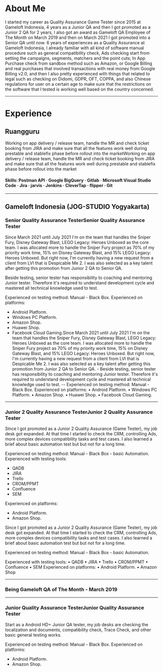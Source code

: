 # About Me

I started my career as Quality Assurance Game Tester since 2015 at Gameloft Indonesia, 4 years as a Junior QA and then I got promoted as a Junior 2 QA for 2 years, I also got an award as Gameloft QA Employee of The Month on March 2019 and then on March 2021 I got promoted into a Senior QA until now. 
6 years of experiences as a Quality Assurance at Gameloft Indonesia, I already familiar with all kind of software manual procedure such as general compatibility check, Ads checking start from setting the campaigns, segments, matchers and the point cuts; In App Purchase check from sandbox method such as Amazon, or Google Billing and real purchases that involved transactions with real money from Google Billing v2.0, and then I also pretty experienced with things that related to legal such as checking on Didomi, GDPR, OFT, COPPA, and also Chinese regulations for user on a certain age to make sure that the restrictions on the software that I tested is working well based on the country concerned.

---
# Experience
## Ruangguru
Working on app delivery / release team, handle the MR and check ticket booking from JIRA and make sure that all the features work well during prestable and stablefix phase before rollout into the marketWorking on app delivery / release team, handle the MR and check ticket booking from JIRA and make sure that all the features work well during prestable and stablefix phase before rollout into the market

#### Skills: Postman API · Google BigQuery · Gitlab · Microsoft Visual Studio Code · Jira · jarvis · Jenkins · CleverTap · flipper · Git

---
## Gameloft Indonesia (JOG-STUDIO Yogyakarta)

### Senior Quality Assurance TesterSenior Quality Assurance Tester

Since March 2021 until July 2021 I'm on the team that handles the Sniper Fury, Disney Gateway Blast, LEGO Legacy: Heroes Unboxed as the core team. I was allocated more to handle the Sniper Fury project as 70% of my priority work time, 15% on Disney Gateway Blast, and 15% LEGO Legacy: Heroes Unboxed. But right now, I'm currently having a new request from a client from LVI that is Despicable Me 2. I was also selected as a key talent after getting this promotion from Junior 2 QA to Senior QA.

Beside testing, senior tester has responsibility to coaching and mentoring Junior tester. Therefore it's required to understand development cycle and mastered all technical knowledge used to test.

Experienced on testing method: Manual - Black Box.
Experienced on platforms:
- Android Platform.
- Windows PC Platform.
- Amazon Shop.
- Huawei Shop.
- Facebook Cloud Gaming.Since March 2021 until July 2021 I'm on the team that handles the Sniper Fury, Disney Gateway Blast, LEGO Legacy: Heroes Unboxed as the core team. I was allocated more to handle the Sniper Fury project as 70% of my priority work time, 15% on Disney Gateway Blast, and 15% LEGO Legacy: Heroes Unboxed. But right now, I'm currently having a new request from a client from LVI that is Despicable Me 2. I was also selected as a key talent after getting this promotion from Junior 2 QA to Senior QA. - Beside testing, senior tester has responsibility to coaching and mentoring Junior tester. Therefore it's required to understand development cycle and mastered all technical knowledge used to test. -- Experienced on testing method: Manual - Black Box. Experienced on platforms: • Android Platform. • Windows PC Platform. • Amazon Shop. • Huawei Shop. • Facebook Cloud Gaming.

---

### Junior 2 Quality Assurance TesterJunior 2 Quality Assurance Tester

Since I got promoted as a Junior 2 Quality Assurance (Game Tester), my job desk got expanded. At that time I started to check the CRM, controlling Ads, more complex devices compatibility tasks and test cases. I also learned a brief about basic automation test but but not for a long time.

Experienced on testing method: Manual - Black Box - basic Automation.
Experienced with testing tools:
- QADB
- JIRA
- Trello
- CROM/PPMT
- Confluence
- SEM

Experienced on platforms:
- Android Platform.
- Amazon Shop. 
 
Since I got promoted as a Junior 2 Quality Assurance (Game Tester), my job desk got expanded. At that time I started to check the CRM, controlling Ads, more complex devices compatibility tasks and test cases. I also learned a brief about basic automation test but but not for a long time. 

Experienced on testing method: Manual - Black Box - basic Automation.

Experienced with testing tools: • QADB • JIRA • Trello • CROM/PPMT • Confluence • SEM Experienced on platforms: • Android Platform. • Amazon Shop

---

### Being Gameloft QA of The Month - March 2019

---

### Junior Quality Assurance TesterJunior Quality Assurance Tester

Start as a Android HD+ Junior QA tester, my job desks are checking the localization and documents, compatibility check, Trace Check, and other basic general testing works.

Experienced on testing method: Manual - Black Box.
Experienced on platforms:
- Android Platform.
- Amazon Shop.
